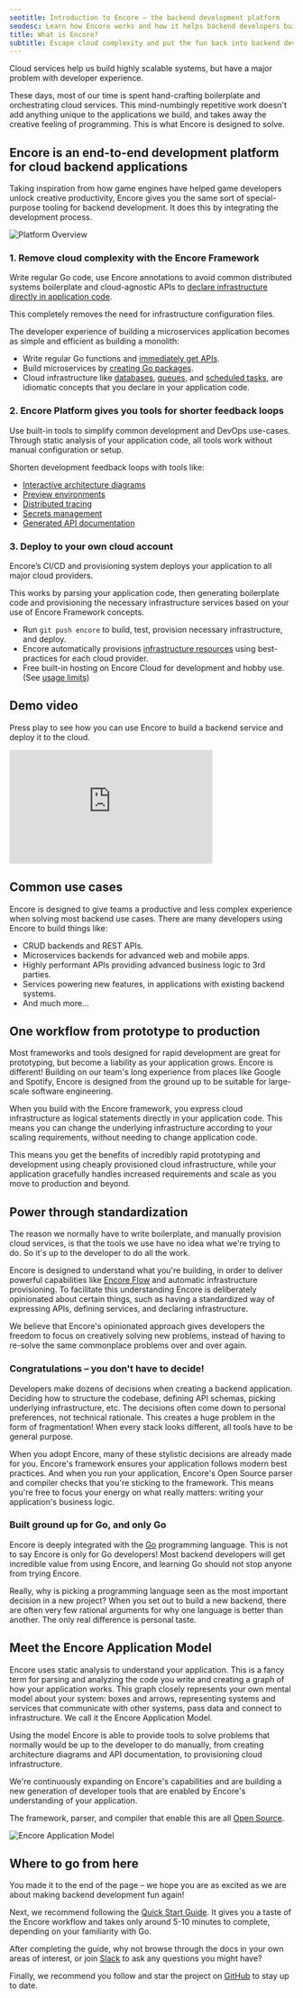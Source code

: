 ```yaml
---
seotitle: Introduction to Encore – the backend development platform
seodesc: Learn how Encore works and how it helps backend developers build cloud based backend applications with a flow state developer experience.
title: What is Encore?
subtitle: Escape cloud complexity and put the fun back into backend development
---
```


Cloud services help us build highly scalable systems, but have a major problem with developer experience.

These days, most of our time is spent hand-crafting boilerplate and orchestrating cloud services. This mind-numbingly repetitive work doesn't add anything unique to the applications we build, and takes away the creative feeling of programming. This is what Encore is designed to solve.

## Encore is an end-to-end development platform for cloud backend applications

Taking inspiration from how game engines have helped game developers unlock creative productivity, Encore gives you the same sort of special-purpose tooling for backend development. It does this by integrating the development process.

<img src="/assets/docs/platformoverview.png" title="Platform Overview" className="noshadow"/>

### 1. Remove cloud complexity with the Encore Framework

Write regular Go code, use Encore annotations to avoid common distributed systems boilerplate and cloud-agnostic APIs to [declare infrastructure directly in application code](/docs/primitives/overview).

This completely removes the need for infrastructure configuration files.

The developer experience of building a microservices application becomes as simple and efficient as building a monolith:

-   Write regular Go functions and [immediately get APIs](/docs/develop/services-and-apis#defining-apis).
-   Build microservices by [creating Go packages](/docs/develop/services-and-apis#defining-a-service).
-   Cloud infrastructure like [databases](/docs/develop/databases), [queues](/docs/develop/pubsub), and [scheduled tasks](/docs/develop/cron-jobs), are idiomatic concepts that you declare in your application code.

### 2. Encore Platform gives you tools for shorter feedback loops

Use built-in tools to simplify common development and DevOps use-cases. Through static analysis of your application code, all tools work without manual configuration or setup.

Shorten development feedback loops with tools like:

-   [Interactive architecture diagrams](/docs/develop/encore-flow)
-   [Preview environments](/docs/how-to/github)
-   [Distributed tracing](/docs/observability/tracing)
-   [Secrets management](/docs/develop/secrets)
-   [Generated API documentation](/docs/develop/api-docs)

### 3. Deploy to your own cloud account

Encore’s CI/CD and provisioning system deploys your application to all major cloud providers.

This works by parsing your application code, then generating boilerplate code and provisioning the necessary infrastructure services based on your use of Encore Framework concepts.

-   Run `git push encore` to build, test, provision necessary infrastructure, and deploy.
-   Encore automatically provisions [infrastructure resources](/docs/deploy/infra#production-infrastructure) using best-practices for each cloud provider.
-   Free built-in hosting on Encore Cloud for development and hobby use. (See [usage limits](/docs/about/usage))

## Demo video

Press play to see how you can use Encore to build a backend service and deploy it to the cloud.

<iframe width="360" height="202" src="https://www.youtube.com/embed/IwplIbwJtD0?controls=0" title="Encore Demo" frameborder="0" allow="accelerometer; autoplay; clipboard-write; encrypted-media; gyroscope; picture-in-picture" allowfullscreen></iframe>

## Common use cases

Encore is designed to give teams a productive and less complex experience when solving most backend use cases. There are many developers using Encore to build things like:

-   CRUD backends and REST APIs.
-   Microservices backends for advanced web and mobile apps.
-   Highly performant APIs providing advanced business logic to 3rd parties.
-   Services powering new features, in applications with existing backend systems.
-   And much more...

## One workflow from prototype to production

Most frameworks and tools designed for rapid development are great for prototyping, but become a liability as your application grows. Encore is different! Building on our team's long experience from places like Google and Spotify, Encore is designed from the ground up to be suitable for large-scale software engineering.

When you build with the Encore framework, you express cloud infrastructure as logical statements directly in your application code. This means you can change the underlying infrastructure according to your scaling requirements, without needing to change application code.

This means you get the benefits of incredibly rapid prototyping and development using cheaply provisioned cloud infrastructure, while your application gracefully handles increased requirements and scale as you move to production and beyond.

## Power through standardization

The reason we normally have to write boilerplate, and manually provision cloud services, is that the tools we use have no idea what we're trying to do. So it's up to the developer to do all the work.

Encore is designed to understand what you're building, in order to deliver powerful capabilities like [Encore Flow](/docs/observability/encore-flow) and automatic infrastructure provisioning. To facilitate this understanding Encore is deliberately opinionated about certain things, such as having a standardized way of expressing APIs, defining services, and declaring infrastructure.

We believe that Encore's opinionated approach gives developers the freedom to focus on creatively solving new problems, instead of having to re-solve the same commonplace problems over and over again.

### Congratulations – you don't have to decide!

Developers make dozens of decisions when creating a backend application. Deciding how to structure the codebase, defining API schemas, picking underlying infrastructure, etc. The decisions often come down to personal preferences, not technical rationale. This creates a huge problem in the form of fragmentation! When every stack looks different, all tools have to be general purpose.

When you adopt Encore, many of these stylistic decisions are already made for you. Encore's framework ensures your application follows modern best practices. And when you run your application, Encore's Open Source parser and compiler checks that you're sticking to the framework. This means you're free to focus your energy on what really matters: writing your application's business logic.

### Built ground up for Go, and only Go

Encore is deeply integrated with the [Go](https://golang.org/) programming language. This is not to say Encore is only for Go developers! Most backend developers will get incredible value from using Encore, and learning Go should not stop anyone from trying Encore.

Really, why is picking a programming language seen as the most important decision in a new project? When you set out to build a new backend, there are often very few rational arguments for why one language is better than another. The only real difference is personal taste.

## Meet the Encore Application Model

Encore uses static analysis to understand your application. This is a fancy term for parsing and analyzing the code you write and creating a graph of how your application works. This graph closely represents your own mental model about your system: boxes and arrows, representing systems and services that communicate with other systems, pass data and connect to infrastructure. We call it the Encore Application Model.

Using the model Encore is able to provide tools to solve problems that normally would be up to the developer to do manually, from creating architecture diagrams and API documentation, to provisioning cloud infrastructure.

We're continuously expanding on Encore's capabilities and are building a new generation of developer tools that are enabled by Encore's understanding of your application.

The framework, parser, and compiler that enable this are all [Open Source](https://github.com/encoredev/encore).

<img src="/assets/docs/flow-diagram.png" title="Encore Application Model" className="mx-auto md:max-w-lg"/>

## Where to go from here

You made it to the end of the page – we hope you are as excited as we are about making backend development fun again!

Next, we recommend following the [Quick Start Guide](/docs/quick-start). It gives you a taste of the Encore workflow and takes only around 5-10 minutes to complete, depending on your familiarity with Go.

After completing the guide, why not browse through the docs in your own areas of interest, or join [Slack](https://encore.dev/slack) to ask any questions you might have?

Finally, we recommend you follow and star the project on [GitHub](https://github.com/encoredev/encore) to stay up to date.
